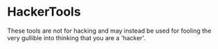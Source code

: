 # HackerTools
These tools are not for hacking and may instead be used for fooling the very gullible into thinking that you are a 'hacker'.
